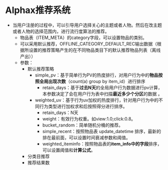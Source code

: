 # Alphax推荐系统

- 当用户注册的过程中，可以引导用户选择关心的主题或者人物。然后在改主题或者人物的选择范围内，进行流行度算法的推荐。
  - 物品表（ITEM_META）的category字段，可以设置物品的类别。
  - 可以采用默认推荐，OFFLINE_CATEGORY_DEFAULT_REC输出数据（根据所设置的推荐策略产生的在不同物品类目下的默认推荐物品列表（离线产出））
  - 参数：
    - 默认推荐策略
      - simple_pv：基于简单行为PV的热度排行，对用户行为中的**物品按照全局出现次数**（count(a) group by item_id）进行排序
        -  retain_days：基于**过去N天**的全局用户行为数据进行pv计算，本参数决定了会在用户行为表中扫描**最近多少个分区**的数据 。
      - weighted_uv：基于行为uv加权的热度排行，针对用户行为中的不同行为类型进行加权求和后按照得分进行排序。
        - retain_days：N天
        - weight：有效行为权重。如view:1.0;click:0.8。
        - bucket_random：简单随机分桶的推荐。
        - simple_recent：按照物品表 update_datetime 排序，最新的排在最前面，可以设置时间衰减参数和阈值。
        - weighted_iteminfo：按照物品表的**item_info中的字段**排序，可以设置阈值和**计算公式**。
    - 分类目推荐
    - 推荐结果数